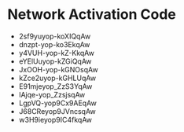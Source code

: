 # Network Activation Code
* 2sf9yuyop-koXIQqAw
* dnzpt-yop-ko3EkqAw
* y4VUH-yop-kZ-KkqAw
* eYElUuyop-kZGiQqAw
* JxOOH-yop-kGNOsqAw
* kZce2uyop-kGHLUqAw
* E91mjeyop_ZzS3YqAw
* lAjqe-yop_ZzsjsqAw
* LgpVQ-yop9Cx9AEqAw
* J68CReyop9JVncsqAw
* w3H9ieyop9IC4fkqAw